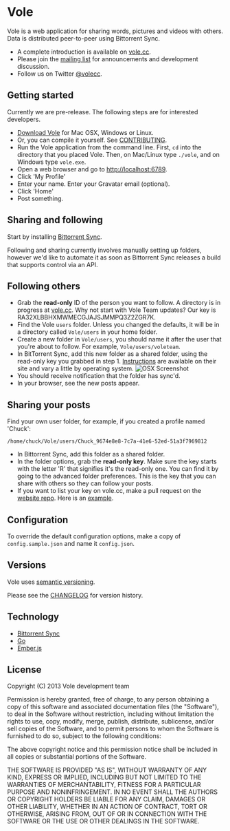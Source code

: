 Vole
====

Vole is a web application for sharing words, pictures and videos with others. Data is distributed peer-to-peer using Bittorrent Sync.


* A complete introduction is available on [vole.cc](http://vole.cc).
* Please join the [mailing list](https://groups.google.com/forum/#!forum/vole-dev) for announcements and development discussion.
* Follow us on Twitter [@volecc](https://twitter.com/volecc).

Getting started
---------------

Currently we are pre-release. The following steps are for interested developers.

* [Download Vole](https://www.dropbox.com/sh/cd943dyjjavzxk7/uqm3wh37fS) for Mac OSX, Windows or Linux.
* Or, you can compile it yourself. See [CONTRIBUTING](https://github.com/vole/vole/blob/master/CONTRIBUTING.md).
* Run the Vole application from the command line. First, `cd` into the directory that you placed Vole. Then, on Mac/Linux type `./vole`, and on Windows type `vole.exe`.
* Open a web browser and go to [http://localhost:6789](http://localhost:6789).
* Click 'My Profile'
* Enter your name. Enter your Gravatar email (optional).
* Click 'Home'
* Post something.

Sharing and following
---------------------

Start by installing [Bittorrent Sync](http://labs.bittorrent.com/experiments/sync.html).

Following and sharing currently involves manually setting up folders, however we'd like to automate it as soon as Bittorrent Sync releases a build that supports control via an API.

Following others
----------------

* Grab the **read-only** ID of the person you want to follow. A directory is in progress at [vole.cc](http://vole.cc). Why not start with Vole Team updates? Our key is RA32XLBBHXMWMECGJAJSJMMPQ3Z2ZGR7K.
* Find the Vole `users` folder. Unless you changed the defaults, it will be in a directory called `Vole/users` in your home folder.
* Create a new folder in `Vole/users`, you should name it after the user that you're about to follow. For example, `Vole/users/voleteam`.
* In BitTorrent Sync, add this new folder as a shared folder, using the read-only key you grabbed in step 1. [Instructions](http://labs.bittorrent.com/experiments/sync/get-started.html) are available on their site and vary a little by operating system.
![OSX Screenshot](https://f.cloud.github.com/assets/453297/692312/c113737a-dc18-11e2-84e4-dee7e0507c08.png)
* You should receive notification that the folder has sync'd.
* In your browser, see the new posts appear.

Sharing your posts
------------------

Find your own user folder, for example, if you created a profile named 'Chuck':

    /home/chuck/Vole/users/Chuck_9674e8e8-7c7a-41e6-52ed-51a3f7969812

* In Bittorrent Sync, add this folder as a shared folder.
* In the folder options, grab the **read-only key**. Make sure the key starts with the letter 'R' that signifies it's the read-only one. You can find it by going to the advanced folder preferences. This is the key that you can share with others so they can follow your posts.
* If you want to list your key on vole.cc, make a pull request on the [website repo](https://github.com/vole/vole.github.io). Here is an [example](https://github.com/vole/vole.github.io/pull/9).

Configuration
-------------

To override the default configuration options, make a copy of `config.sample.json` and name it `config.json`.

Versions
--------

Vole uses [semantic versioning](http://semver.org).

Please see the [CHANGELOG](https://github.com/vole/vole/blob/master/CHANGELOG.md) for version history.

Technology
----------

* [Bittorrent Sync](http://labs.bittorrent.com/experiments/sync.html)
* [Go](http://golang.org/)
* [Ember.js](http://emberjs.com/)

License
-------

Copyright (C) 2013 Vole development team

Permission is hereby granted, free of charge, to any person obtaining a copy of
this software and associated documentation files (the "Software"), to deal in
the Software without restriction, including without limitation the rights to
use, copy, modify, merge, publish, distribute, sublicense, and/or sell copies
of the Software, and to permit persons to whom the Software is furnished to do
so, subject to the following conditions:

The above copyright notice and this permission notice shall be included in all
copies or substantial portions of the Software.

THE SOFTWARE IS PROVIDED "AS IS", WITHOUT WARRANTY OF ANY KIND, EXPRESS OR
IMPLIED, INCLUDING BUT NOT LIMITED TO THE WARRANTIES OF MERCHANTABILITY,
FITNESS FOR A PARTICULAR PURPOSE AND NONINFRINGEMENT. IN NO EVENT SHALL THE
AUTHORS OR COPYRIGHT HOLDERS BE LIABLE FOR ANY CLAIM, DAMAGES OR OTHER
LIABILITY, WHETHER IN AN ACTION OF CONTRACT, TORT OR OTHERWISE, ARISING FROM,
OUT OF OR IN CONNECTION WITH THE SOFTWARE OR THE USE OR OTHER DEALINGS IN THE
SOFTWARE.
